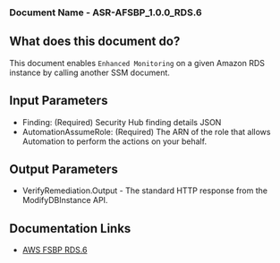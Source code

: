 ### Document Name - ASR-AFSBP_1.0.0_RDS.6

## What does this document do?
This document enables `Enhanced Monitoring` on a given Amazon RDS instance by calling another SSM document.

## Input Parameters
* Finding: (Required) Security Hub finding details JSON
* AutomationAssumeRole: (Required) The ARN of the role that allows Automation to perform the actions on your behalf.

## Output Parameters
* VerifyRemediation.Output - The standard HTTP response from the ModifyDBInstance API.
## Documentation Links

* [AWS FSBP RDS.6](https://docs.aws.amazon.com/securityhub/latest/userguide/securityhub-standards-fsbp-controls.html#fsbp-rds-6)
